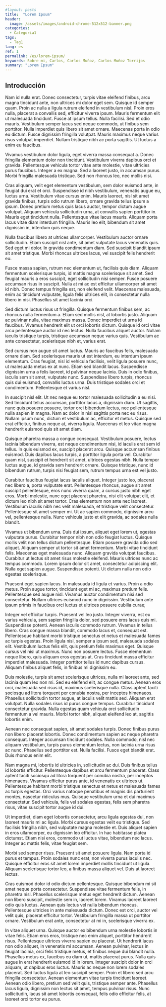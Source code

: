 ```yaml
---
#layout: posts
title:  "Lorem Ipsum"
header:
  image: /assets/images/android-chrome-512x512-banner.png
categories:
  - Categoria1
tags:
  - Tag1
lang: es
ref: 1
permalink: /es/lorem-ipsum/
keywords: Sobre mi, Carlos, Carlos Muñoz, Carlos Muñoz Torrijos
summary: "Lorem Ipsum"
---
```


## Introducción
Nam id nulla erat. Donec consectetur, turpis vitae eleifend finibus, arcu magna tincidunt ante, non ultrices mi dolor eget sem. Quisque id semper quam. Proin ac nulla a ligula rutrum eleifend in vestibulum nisl. Proin eros nulla, placerat a convallis sed, efficitur viverra ipsum. Mauris fermentum elit ut malesuada tincidunt. Fusce at ipsum tellus. Nulla facilisi. Sed et odio mauris. Vestibulum semper lacus sed neque commodo, ut finibus sem porttitor. Nulla imperdiet quis libero sit amet ornare. Maecenas porta in odio eu dictum. Fusce dignissim fringilla volutpat. Mauris maximus neque varius risus volutpat imperdiet. Nullam tristique nibh ac porta sagittis. Ut luctus a enim eu faucibus.

Vivamus vestibulum dolor ligula, eget viverra massa consequat a. Donec fringilla elementum dolor non tincidunt. Vestibulum viverra dapibus orci et gravida. Pellentesque vehicula tortor vitae ante molestie, vitae ultricies purus faucibus. Integer a ex magna. Sed a laoreet justo, in accumsan purus. Morbi fringilla malesuada tristique. Sed non rhoncus leo, nec mollis nisi.

Cras aliquam, velit eget elementum vestibulum, sem dolor euismod ante, in feugiat dui erat et orci. Suspendisse id nibh vestibulum, venenatis augue eu, luctus urna. Vestibulum vitae cursus enim. Mauris laoreet, nisl sit amet gravida finibus, turpis odio rutrum libero, ornare gravida tellus ipsum a ipsum. Donec pretium metus quis lacus auctor, tempor dictum augue volutpat. Aliquam vehicula sollicitudin urna, at convallis sapien porttitor in. Mauris eget tincidunt nulla. Pellentesque vitae lacus mauris. Aliquam porta lacus vitae diam interdum fringilla. Mauris leo elit, bibendum sit amet dignissim in, interdum quis neque.

Nulla faucibus libero at ultrices ullamcorper. Vestibulum auctor ornare sollicitudin. Etiam suscipit nisl ante, sit amet vulputate lacus venenatis quis. Sed eget mi dolor. In gravida condimentum diam. Sed suscipit blandit ipsum sit amet tristique. Morbi rhoncus ultrices lacus, vel suscipit felis hendrerit eu.

Fusce massa sapien, rutrum nec elementum ut, facilisis quis diam. Aliquam fermentum scelerisque turpis, id mattis magna scelerisque sit amet. Sed feugiat mauris a eros suscipit, eget sollicitudin nisi semper. Fusce posuere accumsan risus in suscipit. Nulla at mi ac est efficitur ullamcorper sit amet id nibh. Donec tempus fringilla est, non eleifend velit. Maecenas malesuada, enim ac tincidunt vulputate, ligula felis ultrices elit, in consectetur nulla libero in nisi. Phasellus sit amet lacinia orci.

Sed dictum luctus risus ut fringilla. Quisque fermentum finibus sem, ac rhoncus nulla fermentum a. Etiam sed mollis nisl, at lobortis justo. Aliquam ac pulvinar nulla, vitae maximus massa. Donec imperdiet ut urna id faucibus. Vivamus hendrerit elit ut orci lobortis dictum. Quisque id orci vitae arcu pellentesque auctor id nec lectus. Nulla faucibus aliquet auctor. Nullam iaculis tristique turpis, tristique accumsan neque varius quis. Vestibulum ac ante consectetur, scelerisque nibh et, varius erat.

Sed cursus non augue sit amet luctus. Mauris ac faucibus felis, malesuada ornare diam. Sed scelerisque mauris ut est interdum, eu interdum ipsum elementum. Cras feugiat, nisl id vehicula facilisis, velit ligula posuere nunc, ut malesuada metus ex at nunc. Etiam sed blandit lacus. Suspendisse dignissim urna a felis laoreet, id pulvinar neque lacinia. Duis in odio finibus, iaculis sem sit amet, vulputate nunc. Suspendisse libero turpis, rhoncus quis dui euismod, convallis luctus urna. Duis tristique sodales orci et condimentum. Pellentesque et varius nisl.

In suscipit nisl elit. Ut nec neque eu tortor malesuada sollicitudin a eu nisi. Sed tincidunt tellus accumsan, porttitor lacus a, dignissim diam. Ut sagittis, nunc quis posuere posuere, tortor orci bibendum lectus, nec pellentesque nulla sapien in magna. Nam ac dolor in nisl sagittis porta nec eu risus. Nullam ipsum nunc, dictum et vestibulum ac, efficitur et metus. Quisque sed erat efficitur, finibus neque at, viverra ligula. Maecenas et leo vitae magna hendrerit euismod quis sit amet diam.

Quisque pharetra massa a congue consequat. Vestibulum posuere, lectus lacinia bibendum viverra, est neque condimentum nisi, id iaculis erat sem id tellus. In quis euismod ex, suscipit placerat arcu. Quisque accumsan finibus euismod. Duis dapibus lacus turpis, a porttitor ligula porta vel. Curabitur quam nisl, suscipit et hendrerit sit amet, ultrices egestas nibh. Nulla tempor luctus augue, id gravida sem hendrerit ornare. Quisque tristique, nunc id bibendum rutrum, turpis nisi feugiat sem, rutrum tempus urna est vel justo.

Curabitur faucibus feugiat lacus iaculis aliquet. Integer justo leo, placerat nec libero a, porta vulputate erat. Pellentesque rhoncus, augue sit amet suscipit pellentesque, eros nunc viverra quam, a cursus justo nibh eget eros. Morbi molestie, nunc eget placerat pharetra, nisi elit volutpat elit, et dictum leo nibh sit amet tortor. Cras elementum non ante nec laoreet. Vestibulum iaculis nibh nec velit malesuada, et tristique velit consectetur. Pellentesque sit amet semper mi. Ut ac sapien commodo, dignissim arcu vel, pellentesque nulla. Nunc vehicula justo et elit gravida, ac sodales nulla blandit.

Vivamus ut bibendum urna. Duis dui ipsum, aliquet eget lorem ut, egestas vulputate purus. Curabitur tempor nibh non odio feugiat luctus. Quisque mollis velit non tellus dictum pellentesque. Etiam posuere gravida odio sed aliquet. Aliquam semper ut tortor sit amet fermentum. Morbi vitae tincidunt felis. Maecenas eget malesuada nunc. Aliquam gravida volutpat faucibus. Curabitur ut lectus sit amet risus molestie eleifend. Mauris ultrices nunc ac tempus commodo. Lorem ipsum dolor sit amet, consectetur adipiscing elit. Nulla eget sapien augue. Suspendisse potenti. Ut dictum nulla non odio egestas scelerisque.

Praesent eget sapien lacus. In malesuada id ligula et varius. Proin a odio metus. Proin augue tortor, tincidunt eget mi ac, maximus pretium felis. Pellentesque sed augue nisl. Vivamus auctor condimentum nisi sed consectetur. Nullam ultrices euismod nunc in dignissim. Vestibulum ante ipsum primis in faucibus orci luctus et ultrices posuere cubilia curae;

Integer vel efficitur turpis. Praesent vel leo justo. Integer viverra, est eu varius vehicula, sem sapien fringilla dolor, sed posuere eros lacus quis mi. Suspendisse potenti. Aenean iaculis commodo rutrum. Vivamus in tellus libero. Cras congue massa blandit, commodo lacus et, consequat est. Pellentesque habitant morbi tristique senectus et netus et malesuada fames ac turpis egestas. Proin ligula nisl, semper a ipsum sed, malesuada sodales elit. Vestibulum luctus felis elit, quis pretium felis maximus eget. Quisque cursus vel nisi ut maximus. Nunc non posuere lectus. Fusce elementum neque libero, quis aliquam eros egestas at. Cras tincidunt massa efficitur imperdiet malesuada. Integer porttitor tellus id nunc dapibus cursus. Aliquam finibus aliquet felis, in finibus mi dignissim eu.

Duis molestie, turpis sit amet scelerisque ultrices, nulla mi laoreet ante, sed lacinia quam leo non mi. Sed eu eleifend elit, ac congue metus. Aenean eros orci, malesuada sed risus id, maximus scelerisque nulla. Class aptent taciti sociosqu ad litora torquent per conubia nostra, per inceptos himenaeos. Phasellus sollicitudin tortor augue, at iaculis velit mattis sed. Aliquam erat volutpat. Nulla sodales risus id purus congue tempus. Curabitur tincidunt consectetur gravida. Nulla egestas quam vehicula orci sollicitudin fermentum a vel mauris. Morbi tortor nibh, aliquet eleifend leo at, sagittis lobortis enim.

Aenean nec consequat sapien, sit amet sodales turpis. Donec finibus purus non libero placerat lobortis. Donec condimentum sapien ac neque pharetra consequat. Integer accumsan tincidunt sodales. Nulla commodo, nisl nec aliquam vestibulum, turpis purus elementum lectus, non lacinia urna risus ac nunc. Phasellus sed porttitor est. Nulla facilisi. Fusce eget blandit erat. Duis rhoncus enim elit.

Nam magna mi, lobortis id ultricies in, sollicitudin ac dui. Duis finibus tellus id lobortis efficitur. Pellentesque dapibus et arcu fermentum placerat. Class aptent taciti sociosqu ad litora torquent per conubia nostra, per inceptos himenaeos. Vivamus efficitur purus ante, id venenatis ex ultrices ut. Pellentesque habitant morbi tristique senectus et netus et malesuada fames ac turpis egestas. Orci varius natoque penatibus et magnis dis parturient montes, nascetur ridiculus mus. Quisque vestibulum urna et dui maximus consectetur. Sed vehicula, felis vel sodales egestas, felis sem pharetra risus, vitae suscipit tortor augue id dui.

Ut imperdiet, diam eget lobortis consectetur, arcu ligula egestas dui, non laoreet mauris mi ac ligula. Morbi cursus egestas velit eu tristique. Sed facilisis fringilla nibh, sed vulputate magna molestie et. Duis aliquet sapien in eros ullamcorper, eu dignissim leo efficitur. In hac habitasse platea dictumst. Etiam nisi eros, commodo ut luctus vitae, bibendum nec lacus. Integer ac mattis felis, vitae feugiat sem.

Morbi sed semper risus. Praesent sit amet posuere ligula. Nam porta id purus et tempus. Proin sodales nunc erat, non viverra purus iaculis nec. Quisque efficitur eros sit amet lorem imperdiet mollis tincidunt ut ligula. Aliquam scelerisque tortor leo, a finibus massa aliquet vel. Duis at laoreet lectus.

Cras euismod dolor id odio dictum pellentesque. Quisque bibendum mi sit amet neque porta consectetur. Suspendisse vitae fermentum felis, in pharetra nisl. Phasellus scelerisque metus eget hendrerit dictum. Aenean non libero suscipit, molestie sem in, laoreet lorem. Vivamus laoreet laoreet odio quis luctus. Aenean quis lectus vel nulla bibendum rhoncus. Pellentesque ultricies in ante malesuada dictum. Donec est orci, auctor vel velit quis, placerat efficitur tortor. Vestibulum fringilla massa ut porttitor ornare. Vestibulum erat ante, consectetur at mi in, scelerisque viverra ex.

In vitae aliquet urna. Quisque auctor ex bibendum urna molestie lobortis in vitae felis. Etiam eros eros, tristique nec enim aliquet, porttitor hendrerit risus. Pellentesque ultrices viverra sapien eu placerat. Ut hendrerit lacus non odio aliquet, in venenatis mi accumsan. Aenean pulvinar, lectus in feugiat lacinia, orci felis tristique metus, et finibus neque dui blandit nulla. Phasellus metus ex, faucibus eu diam ut, mattis placerat purus. Nulla quis augue in erat hendrerit euismod id in lorem. Integer suscipit dolor in orci aliquam, ut dapibus eros luctus. Mauris ac neque non lorem sodales placerat. Sed luctus ligula at leo suscipit semper. Proin et libero sed arcu fringilla consectetur. Aenean elementum vitae turpis tincidunt laoreet. Aenean odio libero, pretium sed velit quis, tristique semper ante. Phasellus lacus ligula, dignissim non lectus sit amet, tempus pulvinar risus. Nunc sollicitudin, lacus sit amet lobortis consequat, felis odio efficitur felis, at laoreet orci tortor eu purus.